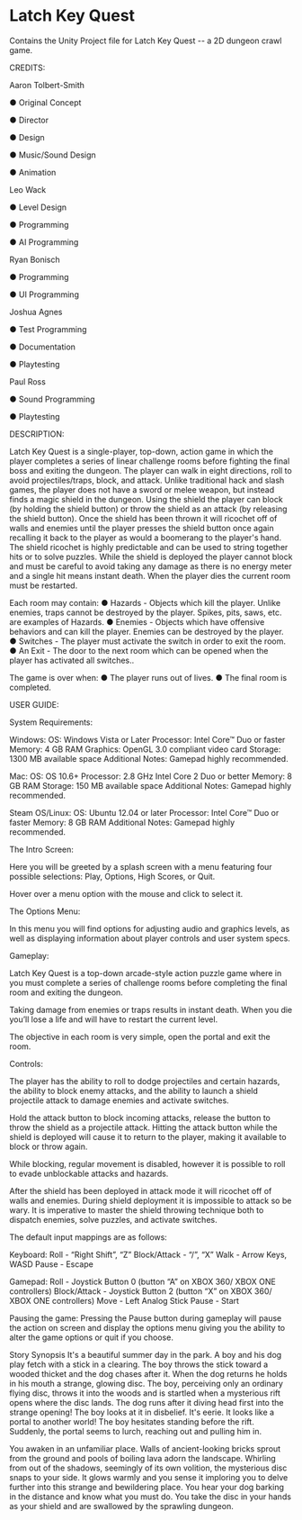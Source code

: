 # Latch Key Quest
Contains the Unity Project file for Latch Key Quest -- a 2D dungeon crawl game.

CREDITS:

Aaron Tolbert-Smith


●	Original Concept

●	Director

●	Design

●	Music/Sound Design

●	Animation

Leo Wack


●	Level Design

●	Programming

●	AI Programming


Ryan Bonisch


●	Programming

●	UI Programming

Joshua Agnes


●	Test Programming

●	Documentation

●	Playtesting

Paul Ross


●	Sound Programming

●	Playtesting

DESCRIPTION:

Latch Key Quest is a single-player, top-down, action game in which the player completes a series of linear challenge rooms before fighting the final boss and exiting the dungeon. The player can walk in eight directions, roll to avoid projectiles/traps, block, and attack. Unlike traditional hack and slash games, the player does not have a sword or melee weapon, but instead finds a magic shield in the dungeon. Using the shield the player can block (by holding the shield button) or throw the shield as an attack (by releasing the shield button). Once the shield has been thrown it will ricochet off of walls and enemies until the player presses the shield button once again recalling it back to the player as would a boomerang to the player's hand. The shield ricochet is highly predictable and can be used to string together hits or to solve puzzles. While the shield is deployed the player cannot block and must be careful to avoid taking any damage as there is no energy meter and a single hit means instant death. When the player dies the current room must be restarted.

Each room may contain:
●	Hazards - Objects which kill the player. Unlike enemies, traps cannot be destroyed by the player. Spikes, pits, saws, etc. are examples of Hazards.
●	Enemies - Objects which have offensive behaviors and can kill the player. Enemies can be destroyed by the player.
●	Switches - The player must activate the switch in order to exit the room.
●	An Exit - The door to the next room which can be opened when the player has activated all switches..

The game is over when:
●	The player runs out of lives.
●	The final room is completed.


USER GUIDE:

System Requirements: 

Windows:
OS: Windows Vista or Later
Processor: Intel Core™ Duo or faster
Memory: 4 GB RAM
Graphics: OpenGL 3.0 compliant video card
Storage: 1300 MB available space
Additional Notes: Gamepad highly recommended.

Mac:
OS: OS 10.6+
Processor: 2.8 GHz Intel Core 2 Duo or better
Memory: 8 GB RAM
Storage: 150 MB available space
Additional Notes: Gamepad highly recommended.

Steam OS/Linux:
OS: Ubuntu 12.04 or later
Processor: Intel Core™ Duo or faster
Memory: 8 GB RAM
Additional Notes: Gamepad highly recommended.

The Intro Screen:

Here you will be greeted by a splash screen with a menu featuring four possible selections: Play, Options, High Scores, or Quit.

Hover over a menu option with the mouse and click to select it.

The Options Menu:

In this menu you will find options for adjusting audio and graphics levels, as well as displaying information about player controls and user system specs.

Gameplay:

Latch Key Quest is a top-down arcade-style action puzzle game where in you must complete a series of challenge rooms before completing the final room and exiting the dungeon.

Taking damage from enemies or traps results in instant death. When you die you’ll lose a life and will have to restart the current level.

The objective in each room is very simple, open the portal and exit the room.

Controls:

The player has the ability to roll to dodge projectiles and certain hazards, the ability to block enemy attacks, and the ability to launch a shield projectile attack to damage enemies and activate switches.

Hold the attack button to block incoming attacks, release the button to throw the shield as a projectile attack. Hitting the attack button while the shield is deployed will cause it to return to the player, making it available to block or throw again.

While blocking, regular movement is disabled, however it is possible to roll to evade unblockable attacks and hazards.

After the shield has been deployed in attack mode it will ricochet off of walls and enemies. During shield deployment it is impossible to attack so be wary. It is imperative to master the shield throwing technique both to dispatch enemies, solve puzzles, and activate switches. 

The default input mappings are as follows:

Keyboard:
Roll  - “Right Shift”, “Z”
Block/Attack - “/”, “X”
Walk - Arrow Keys, WASD
Pause - Escape

Gamepad:
Roll - Joystick Button 0 (button “A” on XBOX 360/ XBOX ONE controllers)
Block/Attack - Joystick Button 2 (button “X” on XBOX 360/ XBOX ONE controllers)
Move - Left Analog Stick
Pause - Start

Pausing the game:
Pressing the Pause button during gameplay will pause the action on screen and display the options menu giving you the ability to alter the game options or quit if you choose.

Story Synopsis
It's a beautiful summer day in the park. A boy and his dog play fetch with a stick in a clearing. The boy throws the stick toward a wooded thicket and the dog chases after it. When the dog returns he holds in his mouth a strange, glowing disc. The boy, perceiving only an ordinary flying disc, throws it into the woods and is startled when a mysterious rift opens where the disc lands. The dog runs after it diving head first into the strange opening! The boy looks at it in disbelief. It's eerie. It looks like a portal to another world! The boy hesitates standing before the rift. Suddenly, the portal seems to lurch, reaching out and pulling him in.

You awaken in an unfamiliar place. Walls of ancient-looking bricks sprout from the ground and pools of boiling lava adorn the landscape. Whirling from out of the shadows, seemingly of its own volition, the mysterious disc snaps to your side. It glows warmly and you sense it imploring you to delve further into this strange and bewildering place. You hear your dog barking in the distance and know what you must do. You take the disc in your hands as your shield and are swallowed by the sprawling dungeon.
